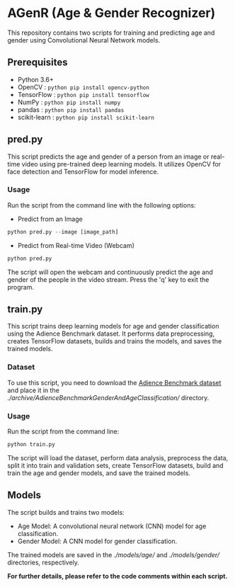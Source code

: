 # AGenR (Age & Gender Recognizer)
This repository contains two scripts for training and predicting age and gender using Convolutional Neural Network models.

## Prerequisites
- Python 3.6+
- OpenCV : ```python pip install opencv-python```
- TensorFlow : ```python pip install tensorflow```
- NumPy : ```python pip install numpy```
- pandas : ```python pip install pandas```
- scikit-learn : ```python pip install scikit-learn```
 ## pred.py
This script predicts the age and gender of a person from an image or real-time video using pre-trained deep learning models. It utilizes OpenCV for face detection and TensorFlow for model inference.

### Usage
Run the script from the command line with the following options:

-  Predict from an Image
```python 
python pred.py --image [image_path]
```
* Predict from Real-time Video (Webcam)
```python 
python pred.py
```
The script will open the webcam and continuously predict the age and gender of the people in the video stream. Press the 'q' key to exit the program.

## train.py
This script trains deep learning models for age and gender classification using the Adience Benchmark dataset. It performs data preprocessing, creates TensorFlow datasets, builds and trains the models, and saves the trained models.

### Dataset
To use this script, you need to download the [Adience Benchmark dataset](https://www.kaggle.com/datasets/ttungl/adience-benchmark-gender-and-age-classification) and place it in the _./archive/AdienceBenchmarkGenderAndAgeClassification/_ directory.

### Usage
Run the script from the command line:
``` python
python train.py
```
The script will load the dataset, perform data analysis, preprocess the data, split it into train and validation sets, create TensorFlow datasets, build and train the age and gender models, and save the trained models.

## Models
The script builds and trains two models:

+ Age Model: A convolutional neural network (CNN) model for age classification.
+ Gender Model: A CNN model for gender classification.

The trained models are saved in the _./models/age/_ and _./models/gender/_ directories, respectively.

**For further details, please refer to the code comments within each script.**
